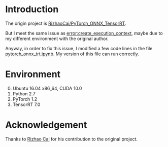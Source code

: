 # Introduction
The origin project is [RizhaoCai/PyTorch_ONNX_TensorRT](https://github.com/RizhaoCai/PyTorch_ONNX_TensorRT).

But I meet the same issue as [error:create_execution_context](https://github.com/RizhaoCai/PyTorch_ONNX_TensorRT/issues/3), maybe due to my different environment with the original author.

Anyway, in order to fix this issue, I modified a few code lines in the file [pytorch_onnx_trt.ipynb](https://github.com/zwqnju/PyTorch_ONNX_TensorRT/blob/master/pytorch_onnx_trt.ipynb). My version of this file can run correctly. 


# Environment
0. Ubuntu 16.04 x86_64, CUDA 10.0
1. Python 2.7
2. PyTorch 1.2 
3. TensorRT 7.0 


# Acknowledgement
Thanks to [Rizhao Cai](https://github.com/RizhaoCai) for his contribution to the original project.
